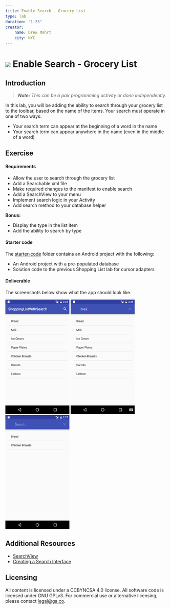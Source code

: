 ```yaml
---
title: Enable Search - Grocery List
type: lab
duration: "1:25"
creator:
    name: Drew Mahrt
    city: NYC
---
```




# ![](https://ga-dash.s3.amazonaws.com/production/assets/logo-9f88ae6c9c3871690e33280fcf557f33.png) Enable Search - Grocery List

## Introduction

> ***Note:*** _This can be a pair programming activity or done independently._

In this lab, you will be adding the ability to search through your grocery list to the toolbar, based on the name of the items. Your search must operate in one of two ways:

- Your search term can appear at the beginning of a word in the name
- Your search term can appear anywhere in the name (even in the middle of a word)

## Exercise

#### Requirements

- Allow the user to search through the grocery list
- Add a Searchable xml file
- Make required changes to the manifest to enable search
- Add a SearchView to your menu
- Implement search logic in your Activity
- Add search method to your database helper

**Bonus:**

- Display the type in the list item
- Add the ability to search by type

#### Starter code

The [starter-code](starter-code) folder contains an Android project with the following:

- An Android project with a pre-populated database
- Solution code to the previous Shopping List lab for cursor adapters

#### Deliverable

The screenshots below show what the app should look like.

  <img src="./screenshots/screen1.png" width="200">
  <img src="./screenshots/screen2.png" width="200">
  <img src="./screenshots/screen3.png" width="200">

## Additional Resources

- [SearchView](http://developer.android.com/reference/android/widget/SearchView.html)
- [Creating a Search Interface](http://developer.android.com/guide/topics/search/search-dialog.html)

## Licensing
All content is licensed under a CC­BY­NC­SA 4.0 license.
All software code is licensed under GNU GPLv3. For commercial use or alternative licensing, please contact legal@ga.co.

